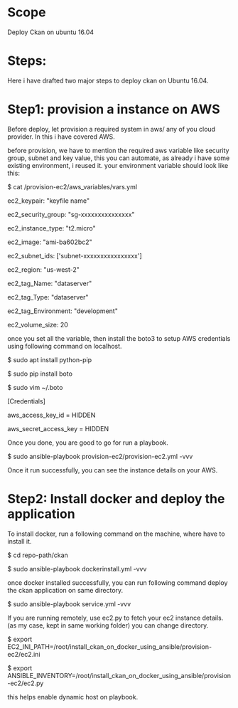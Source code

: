 # Scope
  Deploy Ckan on ubuntu 16.04
   
# Steps:

  Here i have drafted two major steps to deploy ckan on Ubuntu 16.04.
  
# Step1: provision a instance on AWS

   Before deploy, let provision a required system in aws/ any of you cloud provider. In this i have covered AWS. 
   
   before provision, we have to mention the required aws variable like security group, subnet and key value, this you can automate, as already i have some existing environment, i reused it. your environment variable should look like this:
   
$ cat /provision-ec2/aws_variables/vars.yml 

ec2_keypair: "keyfile name"

ec2_security_group: "sg-xxxxxxxxxxxxxxx"

ec2_instance_type: "t2.micro"

ec2_image: "ami-ba602bc2"

ec2_subnet_ids: ['subnet-xxxxxxxxxxxxxxxx']

ec2_region: "us-west-2"

ec2_tag_Name: "dataserver"

ec2_tag_Type: "dataserver"

ec2_tag_Environment: "development"

ec2_volume_size: 20

 once you set all the variable, then install the boto3 to setup AWS credentials using following command on localhost.
 
$ sudo apt install python-pip
 
$ sudo pip install boto
 
$ sudo vim ~/.boto

[Credentials] 

aws_access_key_id = HIDDEN 

aws_secret_access_key = HIDDEN

 Once you done, you are good to go for run a playbook.

$ sudo ansible-playbook provision-ec2/provision-ec2.yml -vvv

 Once it run successfully, you can see the instance details on your AWS. 

# Step2: Install docker and deploy the application

 To install docker, run a following command on the machine, where have to install it. 
 
$ cd repo-path/ckan
  
$ sudo ansible-playbook dockerinstall.yml -vvv
 
 once docker installed successfully, you can run following command deploy the ckan application on same directory. 
 
$ sudo ansible-playbook service.yml -vvv
 
 If you are running remotely, use ec2.py to fetch your ec2 instance details. (as my case, kept in same working folder) you can change directory. 
 
$ export EC2_INI_PATH=/root/install_ckan_on_docker_using_ansible/provision-ec2/ec2.ini

$ export ANSIBLE_INVENTORY=/root/install_ckan_on_docker_using_ansible/provision-ec2/ec2.py

 this helps enable dynamic host on playbook.
